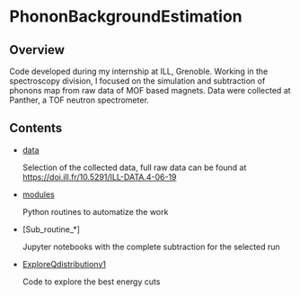 # PhononBackgroundEstimation

## Overview
Code developed during my internship at ILL, Grenoble. Working in the spectroscopy division, I focused on the simulation and subtraction of phonons map from raw data of MOF based magnets.
Data were collected at Panther, a TOF neutron spectrometer.

## Contents
*   [data](data/)

    Selection of the collected data, full raw data can be found at https://doi.ill.fr/10.5291/ILL-DATA.4-06-19

*   [modules](modules/)

    Python routines to automatize the work
    
*   [Sub_routine_*]

    Jupyter notebooks with the complete subtraction for the selected run
    
*   [ExploreQdistributionv1]((ExploreQdistributionv1.ipynb))

    Code to explore the best energy cuts

